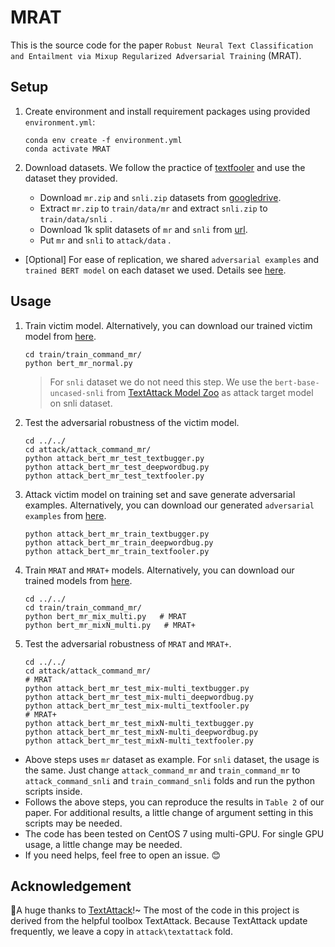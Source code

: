 # MRAT

This is the source code for the paper `Robust Neural Text Classification and Entailment via Mixup
Regularized Adversarial Training` (MRAT).

## Setup

1. Create environment and install requirement packages using provided `environment.yml`:

   ```
   conda env create -f environment.yml
   conda activate MRAT
   ```

2. Download datasets. We follow the practice of [textfooler](https://github.com/jind11/TextFooler) and use the dataset they provided.

   * Download `mr.zip` and `snli.zip` datasets from [googledrive](https://drive.google.com/drive/folders/1N-FYUa5XN8qDs4SgttQQnrkeTXXAXjTv).
   * Extract `mr.zip` to `train/data/mr` and extract `snli.zip` to `train/data/snli` .
   * Download 1k split datasets of `mr` and `snli`  from [url](https://github.com/jind11/TextFooler/tree/master/data).
   * Put `mr` and `snli` to `attack/data` .

* [Optional] For ease of replication, we shared `adversarial examples` and `trained BERT model` on each dataset we used. Details see [here](outputs/readme.md).

## Usage

1. Train victim model. Alternatively, you can download our trained victim model from [here](outputs/readme.md).

   ```
   cd train/train_command_mr/
   python bert_mr_normal.py
   ```

   > For `snli` dataset we do not need this step. We use the `bert-base-uncased-snli` from [TextAttack Model Zoo](https://textattack.readthedocs.io/en/latest/3recipes/models.html) as attack target model on snli dataset. 

2. Test the adversarial robustness of the victim model.

   ```
   cd ../../
   cd attack/attack_command_mr/
   python attack_bert_mr_test_textbugger.py
   python attack_bert_mr_test_deepwordbug.py
   python attack_bert_mr_test_textfooler.py
   ```

3. Attack victim model on training set and save generate adversarial examples. Alternatively, you can download our generated `adversarial examples` from [here](outputs/readme.md).

   ```
   python attack_bert_mr_train_textbugger.py
   python attack_bert_mr_train_deepwordbug.py
   python attack_bert_mr_train_textfooler.py
   ```

4. Train `MRAT` and `MRAT+` models. Alternatively,  you can download our trained models from [here](outputs/readme.md).

   ```
   cd ../../
   cd train/train_command_mr/
   python bert_mr_mix_multi.py   # MRAT
   python bert_mr_mixN_multi.py   # MRAT+
   ```

5. Test the adversarial robustness of `MRAT` and `MRAT+`.

   ```
   cd ../../
   cd attack/attack_command_mr/
   # MRAT
   python attack_bert_mr_test_mix-multi_textbugger.py
   python attack_bert_mr_test_mix-multi_deepwordbug.py
   python attack_bert_mr_test_mix-multi_textfooler.py
   # MRAT+
   python attack_bert_mr_test_mixN-multi_textbugger.py
   python attack_bert_mr_test_mixN-multi_deepwordbug.py
   python attack_bert_mr_test_mixN-multi_textfooler.py
   ```

* Above steps uses `mr` dataset as example. For `snli` dataset, the usage is the same. Just change `attack_command_mr` and `train_command_mr` to `attack_command_snli` and `train_command_snli` folds and run the python scripts inside. 
* Follows the above steps, you can reproduce the results in `Table 2` of our paper. For additional results, a little change of argument setting in this scripts may be needed. 
* The code has been tested on CentOS 7 using multi-GPU. For single GPU usage, a little change may be needed. 
* If you need helps, feel free to open an issue. 😊

## Acknowledgement

🎉A huge thanks to [TextAttack](https://github.com/QData/TextAttack)!~  The most of the code in this project is derived from the helpful toolbox TextAttack. Because TextAttack update frequently, we leave a copy in `attack\textattack` fold.

